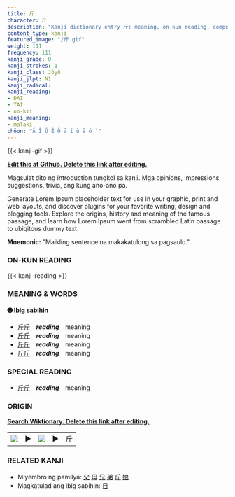 ```yaml
---
title: 斤
character: 斤
description: "Kanji dictionary entry 斤: meaning, on-kun reading, compounds, origin, related kanji"
content_type: kanji
featured_image: "/斤.gif"
weight: 111
frequency: 111
kanji_grade: 0
kanji_strokes: 1
kanji_class: Jōyō
kanji_jlpt: N1
kanji_radical: 
kanji_reading: 
- DAI
- TAI
- oo-kii
kanji_meaning:
- malaki
chōon: "Ā Ī Ū Ē Ō ā ī ū ē ō ’"
---
```

[//]: # (Don't edit the line below. Kanji animated GIF code is automatically generated.)
{{< kanji-gif >}}

[//]: # (Edit below this line.)

**[Edit this at Github. Delete this link after editing.](https://github.com/tim0g/tim/tree/main/content/kanji/斤/index.md)**

Magsulat dito ng introduction tungkol sa kanji. Mga opinions, impressions, suggestions, trivia, ang kung ano-ano pa.

Generate Lorem Ipsum placeholder text for use in your graphic, print and web layouts, and discover plugins for your favorite writing, design and blogging tools. Explore the origins, history and meaning of the famous passage, and learn how Lorem Ipsum went from scrambled Latin passage to ubiqitous dummy text.
 
**Mnemonic:** "Maikling sentence na makakatulong sa pagsaulo."

### ON-KUN READING

[//]: # (Don't edit the line below. ON-KUN READING code is automatically generated.)
{{< kanji-reading >}}

### MEANING & WORDS

#### ➊ **Ibig sabihin**
  - [斤](../斤)[斤](../斤)　***reading***　meaning
  - [斤](../斤)[斤](../斤)　***reading***　meaning
  - [斤](../斤)[斤](../斤)　***reading***　meaning
  - [斤](../斤)[斤](../斤)　***reading***　meaning

### SPECIAL READING
  - [斤](../斤)[斤](../斤)　***reading***　meaning

### ORIGIN

**[Search Wiktionary. Delete this link after editing.](https://wiktionary.org/wiki/斤)**
<table class="kanji-table"><tr><td>
<img src="60px-斤-bronze.svg.png">
</td><td>▶</td><td>
<img src="60px-斤-oracle.svg.png">
</td><td>▶</td>
<td class="kanji-origin">斤</td>
</tr></table>

### RELATED KANJI
- Miyembro ng pamilya: [父](../父) [母](../母) [兄](../兄) [弟](../弟) [斤](../斤) [娘](../娘)
- Magkatulad ang ibig sabihin: [日](../日)
